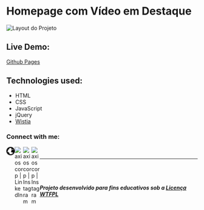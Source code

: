 # Homepage com Vídeo em Destaque
 
![Layout do Projeto](https://github.com/henriquenocera/homepage-video-em-destaque/blob/master/img/layout.jpg?raw=true)

## Live Demo:
[Github Pages](https://henriquenocera.github.io/homepage-video-em-destaque)

## Technologies used:
- HTML
- CSS
- JavaScript
- jQuery
- [Wistia](https://wistia.com/)



### Connect with me:

[<img align="left" alt="axioscorp.com.br" width="22px" src="https://raw.githubusercontent.com/iconic/open-iconic/master/svg/globe.svg" />][website]
[<img align="left" alt="axioscorp | LinkedIn" width="22px" src="https://cdn.jsdelivr.net/npm/simple-icons@v3/icons/linkedin.svg" />][linkedin]
[<img align="left" alt="axioscorp | Instagram" width="22px" src="https://cdn.jsdelivr.net/npm/simple-icons@v3/icons/instagram.svg" />][instagram]
[<img align="left" alt="axioscorp | Instagram" width="22px" src="https://cdn.jsdelivr.net/npm/simple-icons@v3/icons/facebook.svg" />][facebook]

<br />


---


[website]: https://axioscorp.com.br/
[linkedin]: https://www.linkedin.com/in/henrique-nocera-7b850a1b5/
[instagram]: https://instagram.com/h_nocera/
[facebook]: https://facebook.com/henrique.nocera



<br />
<br />

##### Projeto desenvolvido para fins educativos sob a [Licença WTFPL](https://github.com/henriquenocera/homepage-video-em-destaque/blob/master/LICENSE)
